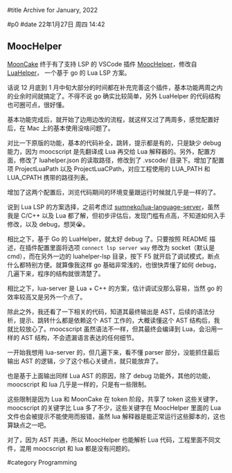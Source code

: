 #title Archive for January, 2022

#p0
#date 22年1月27日 周四 14:42

## MoocHelper

[MoonCake](https://github.com/lalawue/mooncake) 终于有了支持 LSP 的 VSCode 插件
[MoocHelper](https://github.com/lalawue/MoocHelper)，修改自 [LuaHelper](https://github.com/Tencent/LuaHelper)，
一个基于 go 的 Lua LSP 方案。

话说 12 月底到 1 月中旬大部分的时间都在补充完善这个插件，基本功能两周之内的业余时间就搞定了。不得不说 go 确实比较简单，另外 LuaHelper 的代码结构也可圈可点，很好懂。

基本功能完成后，就开始了边用边改的流程，就这样又过了两周多，感觉配置好后，在 Mac 上的基本使用没啥问题了。

对比一下原版的功能，基本的代码补全，跳转，提示都是有的，只是缺少 debug 能力，因为 moocscript 是先翻译成 Lua 再交给 Lua 解释器的。另外，配置方面，修改了 luahelper.json 的读取路径，修改到了 .vscode/ 目录下。增加了配置项 ProjectLuaPath 以及 ProjectLuaCPath，对应工程使用的 LUA_PATH 和 LUA_CPATH 携带的路径列表。

增加了这两个配置后，浏览代码期间的环境变量跟运行时候就几乎是一样的了。

说到 Lua LSP 的方案选择，之前考虑过 [sumneko/lua-language-server](https://github.com/sumneko/lua-language-server)，虽然我是 C/C++ 以及 Lua 都了解，但初步评估后，发现门槛有点高，不知道如何入手修改，以及 debug，想哭😭。

相比之下，基于 Go 的 LuaHelper，就太好 debug 了。只要按照 README 描述，在插件配置里面将选项 `connect lsp server way` 修改为 socket（默认是 cmd），而在另外一边的 luahelper-lsp 目录，按下 F5 就开启了调试模式，断点什么都特别方便。就算像我这样 go 基础非常浅的，也很快弄懂了如何 debug，几遍下来，程序的结构就很清楚了。

相比之下，lua-server 是 Lua + C++ 的方案，估计调试没那么容易，当然 go 的效率较高又是另外一个点了。

除此之外，我还看了一下相关的代码，知道其最终输出是 AST，后续的语法分析，提示、跳转什么都是依赖这个 AST 工作的，大概读懂这个 AST 结构后，我就比较放心了。moocscript 虽然语法不一样，但其最终会编译到 Lua，会沿用一样的 AST 结构，不会遗漏语言表达的任何细节。

一开始我想用 lua-server 的，但几遍下来，看不懂 parser 部分，没能抓住最后输出 AST 的逻辑，少了这个核心关键点，就只能放弃了。

也是基于上面输出同样 Lua AST 的原因，除了 debug 功能外，其他的功能，moocscript 和 lua 几乎是一样的，只是有一些限制。

这些限制是因为 Lua 和 MoonCake 在 token 阶段，共享了 token 这些关键字，moocscript 的关键字比 Lua 多了不少，这些关键字在 MoocHelper 里面的 Lua 文件也会被提示不能使用而报错，虽然 lua 解释器是能正常运行这些脚本的，这也算缺点之一吧。

对了，因为 AST 共通，所以 MoocHelper 也能解析 Lua 代码，工程里面不同文件，混用 moocscript 和 lua 都是没有问题的。

#category Programming